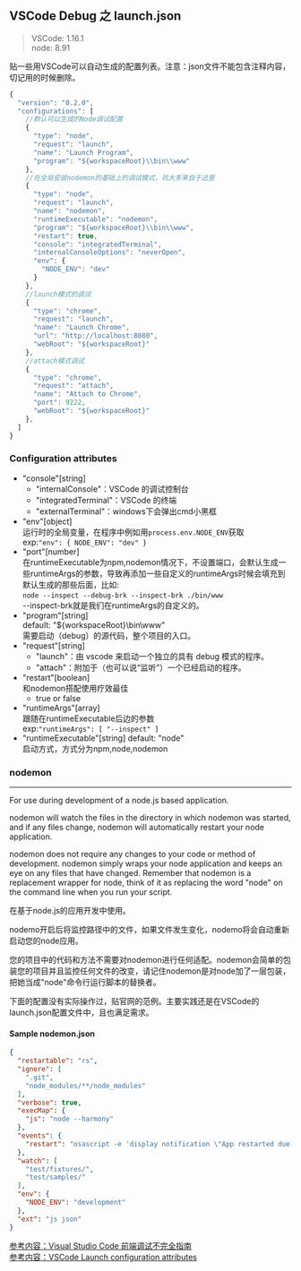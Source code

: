 ## VSCode Debug 之 launch.json
> VSCode: 1.16.1  
> node: 8.91

贴一些用VSCode可以自动生成的配置列表。注意：json文件不能包含注释内容，切记用的时候删除。
```javascript
{
  "version": "0.2.0",
  "configurations": [
    //默认可以生成的Node调试配置
    {
      "type": "node",
      "request": "launch",
      "name": "Launch Program",
      "program": "${workspaceRoot}\\bin\\www"
    },
    //在全局安装nodemon的基础上的调试模式，坑大多来自于这里
    {
      "type": "node",
      "request": "launch",
      "name": "nodemon",
      "runtimeExecutable": "nodemon",
      "program": "${workspaceRoot}\\bin\\www",
      "restart": true,
      "console": "integratedTerminal",
      "internalConsoleOptions": "neverOpen",
      "env": {
        "NODE_ENV": "dev"
      }
    },
    //launch模式的调试
    {
      "type": "chrome",
      "request": "launch",
      "name": "Launch Chrome",
      "url": "http://localhost:8080",
      "webRoot": "${workspaceRoot}"
    }, 
    //attach模式调试
    {
      "type": "chrome",
      "request": "attach",
      "name": "Attach to Chrome",
      "port": 9222,
      "webRoot": "${workspaceRoot}"
    },
  ]
}
```
### Configuration attributes
* "console"[string]
  * "internalConsole"：VSCode 的调试控制台
  * "integratedTerminal"：VSCode 的终端
  * "externalTerminal"：windows下会弹出cmd小黑框
* "env"[object]  
  运行时的全局变量，在程序中例如用`process.env.NODE_ENV`获取  
  exp:`"env": { NODE_ENV": "dev" }`
* "port"[number]  
  在runtimeExecutable为npm,nodemon情况下，不设置端口，会默认生成一些runtimeArgs的参数，导致再添加一些自定义的runtimeArgs时候会填充到默认生成的那些后面，比如:  
  `node --inspect --debug-brk --inspect-brk ./bin/www`  
  --inspect-brk就是我们在runtimeArgs的自定义的。
* "program"[string]  
  default: "${workspaceRoot}\\bin\\www"  
  需要启动（debug）的源代码，整个项目的入口。
* "request"[string]
  * "launch"：由 vscode 来启动一个独立的具有 debug 模式的程序。
  * "attach"：附加于（也可以说“监听”）一个已经启动的程序。
* "restart"[boolean]  
  和nodemon搭配使用疗效最佳
  * true or false  
* "runtimeArgs"[array]  
  跟随在runtimeExecutable后边的参数  
  exp:`"runtimeArgs": [ "--inspect" ]`
* "runtimeExecutable"[string]
  default: "node"  
  启动方式，方式分为npm,node,nodemon
### nodemon
---
For use during development of a node.js based application.

nodemon will watch the files in the directory in which nodemon was started, and if any files change, nodemon will automatically restart your node application.

nodemon does not require any changes to your code or method of development. nodemon simply wraps your node application and keeps an eye on any files that have changed. Remember that nodemon is a replacement wrapper for node, think of it as replacing the word "node" on the command line when you run your script.

在基于node.js的应用开发中使用。

nodemo开启后将监控路径中的文件，如果文件发生变化，nodemo将会自动重新启动您的node应用。

您的项目中的代码和方法不需要对nodemon进行任何适配。nodemon会简单的包装您的项目并且监控任何文件的改变，请记住nodemon是对node加了一层包装，把她当成"node"命令行运行脚本的替换者。

下面的配置没有实际操作过，贴官网的范例。主要实践还是在VSCode的launch.json配置文件中，且也满足需求。

#### Sample nodemon.json
```json
{
  "restartable": "rs",
  "ignore": [
    ".git",
    "node_modules/**/node_modules"
  ],
  "verbose": true,
  "execMap": {
    "js": "node --harmony"
  },
  "events": {
    "restart": "osascript -e 'display notification \"App restarted due to:\n'$FILENAME'\" with title \"nodemon\"'"
  },
  "watch": [
    "test/fixtures/",
    "test/samples/"
  ],
  "env": {
    "NODE_ENV": "development"
  },
  "ext": "js json"
}
```
[参考内容：Visual Studio Code 前端调试不完全指南](http://jerryzou.com/posts/vscode-debug-guide/)  
[参考内容：VSCode Launch configuration attributes](https://code.visualstudio.com/docs/nodejs/nodejs-debugging#_launch-configuration-attributes)